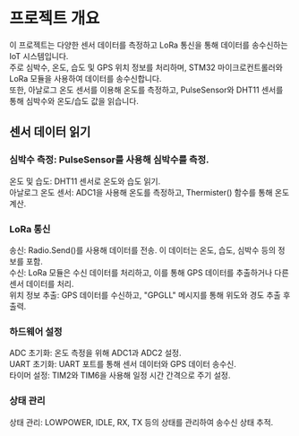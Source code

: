 # 프로젝트 개요
이 프로젝트는 다양한 센서 데이터를 측정하고 LoRa 통신을 통해 데이터를 송수신하는 IoT 시스템입니다.<br> 
주로 심박수, 온도, 습도 및 GPS 위치 정보를 처리하며, STM32 마이크로컨트롤러와 LoRa 모듈을 사용하여 데이터를 송수신합니다. <br>
또한, 아날로그 온도 센서를 이용해 온도를 측정하고, PulseSensor와 DHT11 센서를 통해 심박수와 온도/습도 값을 읽습니다. <br>

## 센서 데이터 읽기

### 심박수 측정: PulseSensor를 사용해 심박수를 측정.
온도 및 습도: DHT11 센서로 온도와 습도 읽기.<br>
아날로그 온도 센서: ADC1을 사용해 온도를 측정하고, Thermister() 함수를 통해 온도 계산.<br>

### LoRa 통신
송신: Radio.Send()를 사용해 데이터를 전송. 이 데이터는 온도, 습도, 심박수 등의 정보를 포함.<br>
수신: LoRa 모듈은 수신 데이터를 처리하고, 이를 통해 GPS 데이터를 추출하거나 다른 센서 데이터를 처리.<br>
위치 정보 추출: GPS 데이터를 수신하고, "GPGLL" 메시지를 통해 위도와 경도 추출 후 출력.<br>

### 하드웨어 설정
ADC 초기화: 온도 측정을 위해 ADC1과 ADC2 설정.<br>
UART 초기화: UART 포트를 통해 센서 데이터와 GPS 데이터 송수신.<br>
타이머 설정: TIM2와 TIM6을 사용해 일정 시간 간격으로 주기 설정.<br>

### 상태 관리
상태 관리: LOWPOWER, IDLE, RX, TX 등의 상태를 관리하여 송수신 상태 추적.<br>
